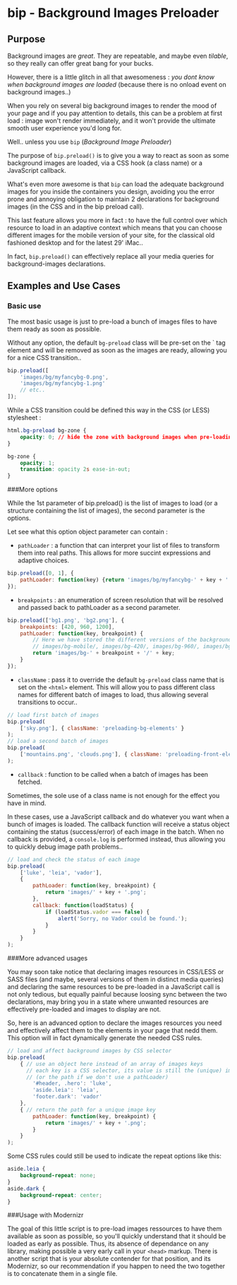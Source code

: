 bip - Background Images Preloader
=================================

Purpose
-------
Background images are _great_. They are repeatable, and maybe even _tilable_, so they really can offer great bang for your bucks.

However, there is a little glitch in all that awesomeness : _you dont know when background images are loaded_ (because there is no onload event on background images..)

When you rely on several big background images to render the mood of your page and if you pay attention to details, this can be a problem at first load : image won't render immediately, and it won't provide the ultimate smooth user experience you'd long for.

Well.. unless you use `bip` (_Background Image Preloader_)

The purpose of `bip.preload()` is to give you a way to react as soon as some background images are loaded, via a CSS hook (a class name) or a JavaScript callback.

What's even more awesome is that `bip` can load the adequate background images for you inside the containers you design, avoiding you the error prone and annoying obligation to maintain 2 declarations for background images (in the CSS and in the bip preload call).

This last feature allows you more in fact : to have the full control over which resource to load in an adaptive context which means that you can choose different images for the mobile version of your site, for the classical old fashioned desktop and for the latest 29' iMac..

In fact, `bip.preload()` can effectively replace all your media queries for background-images declarations.

Examples and Use Cases
----------------------

### Basic use

The most basic usage is just to pre-load a bunch of images files to have them ready as soon as possible.

Without any option, the default `bg-preload` class will be pre-set on the <html>` tag element and will be removed as soon as the images are ready, allowing you for a nice CSS transition..

```javascript
bip.preload([
    'images/bg/myfancybg-0.png',
    'images/bg/myfancybg-1.png'
    // etc..
]);
```

While a CSS transition could be defined this way in the CSS (or LESS) stylesheet :

```css
html.bg-preload bg-zone {
	opacity: 0; // hide the zone with background images when pre-loading
}

bg-zone {
	opacity: 1;
	transition: opacity 2s ease-in-out;
}
```

###More options

While the 1st parameter of bip.preload() is the list of images to load (or a structure containing the list of images), the second parameter is the options.

Let see what this option object parameter can contain :

* `pathLoader` : a function that can interpret your list of files to transform them into real paths. This allows for more succint expressions and adaptive choices.

```javascript
bip.preload([0, 1], {
    pathLoader: function(key) {return 'images/bg/myfancybg-' + key + '.png';}
});
```

* `breakpoints` : an enumeration of screen resolution that will be resolved and passed back to pathLoader as a second parameter.

```javascript
bip.preload(['bg1.png', 'bg2.png'], {
    breakpoints: [420, 960, 1200],
    pathLoader: function(key, breakpoint) {
        // Here we have stored the different versions of the background images in different folders as follows :
        // images/bg-mobile/, images/bg-420/, images/bg-960/, images/bg-1200/
        return 'images/bg-' + breakpoint + '/' + key;
    }
});
```

* `className` : pass it to override the default `bg-preload` class name that is set on the `<html>` element. This will allow you to pass different class names for different batch of images to load, thus allowing several transitions to occur..

```javascript
// load first batch of images
bip.preload(
    ['sky.png'], { className: 'preloading-bg-elements' }
);
// load a second batch of images
bip.preload(
    ['mountains.png', 'clouds.png'], { className: 'preloading-front-elements' }
);
```

* `callback` : function to be called when a batch of images has been fetched.

Sometimes, the sole use of a class name is not enough for the effect you have in mind.

In these cases, use a JavaScript callback and do whatever you want when a bunch of images is loaded. The callback function will receive a status object containing the status (success/error) of each image in the batch. When no callback is provided, a `console.log` is performed instead, thus allowing you to quickly debug image path problems..

```javascript
// load and check the status of each image
bip.preload(
    ['luke', 'leia', 'vador'],
    {
        pathLoader: function(key, breakpoint) {
            return 'images/' + key + '.png';
        },
        callback: function(loadStatus) {
            if (loadStatus.vador === false) {
                alert('Sorry, no Vador could be found.');
            }
        }
    }
);

```

###More advanced usages

You may soon take notice that declaring images resources in CSS/LESS or SASS files (and maybe, several versions of them in distinct media queries) and declaring the same resources to be pre-loaded in a JavaScript call is not only tedious, but equally painful because loosing sync between the two declarations, may bring you in a state where unwanted resources are effectively pre-loaded and images to display are not.

So, here is an advanced option to declare the images resources you need and effectively affect them to the elements in your page that nedd them. This option will in fact dynamically generate the needed CSS rules.

```javascript
// load and affect background images by CSS selector
bip.preload(
    { // use an object here instead of an array of images keys
      // each key is a CSS selector, its value is still the (unique) image key to load
      // (or the path if we don't use a pathLoader)
        '#header, .hero': 'luke',
        'aside.leia': 'leia',
        'footer.dark': 'vador'
    },
    { // return the path for a unique image key
        pathLoader: function(key, breakpoint) {
            return 'images/' + key + '.png';
        }
    }
);
```

Some CSS rules could still be used to indicate the repeat options like this:

```css
aside.leia {
    background-repeat: none;
}
aside.dark {
    background-repeat: center;
}
```

###Usage with Modernizr

The goal of this little script is to pre-load images ressources to have them available as soon as possible, so you'll quickly understand that it should be loaded as early as possible. Thus, its absence of dependance on any library, making possible a very early call in your `<head>` markup. There is another script that is your absolute contender for that position, and its Modernizr, so our recommendation if you happen to need the two together is to concatenate them in a single file.
